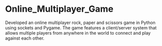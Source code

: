 # Online_Multiplayer_Game
Developed an online multiplayer rock, paper and scissors game in Python using sockets and Pygame. The
game features a client/server system that allows multiple players from anywhere in the world to connect
and play against each other.
